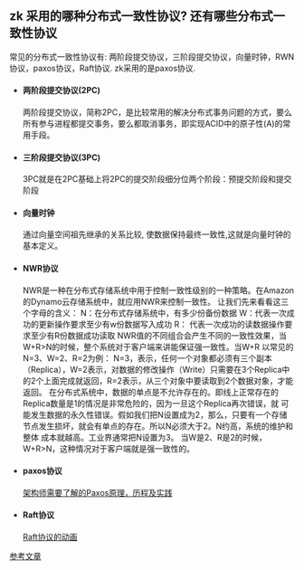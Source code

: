 ## zk 采用的哪种分布式一致性协议? 还有哪些分布式一致性协议

常见的分布式一致性协议有: 两阶段提交协议，三阶段提交协议，向量时钟，RWN协议，paxos协议，Raft协议. zk采用的是paxos协议.

- #### 两阶段提交协议(2PC)

  两阶段提交协议，简称2PC，是比较常用的解决分布式事务问题的方式，要么所有参与进程都提交事务，要么都取消事务，即实现ACID中的原子性(A)的常用手段。

- #### 三阶段提交协议(3PC)

  3PC就是在2PC基础上将2PC的提交阶段细分位两个阶段：预提交阶段和提交阶段

- #### 向量时钟

  通过向量空间祖先继承的关系比较, 使数据保持最终一致性,这就是向量时钟的基本定义。

- #### NWR协议

  NWR是一种在分布式存储系统中用于控制一致性级别的一种策略。在Amazon的Dynamo云存储系统中，就应用NWR来控制一致性。
  让我们先来看看这三个字母的含义：
  N：在分布式存储系统中，有多少份备份数据
  W：代表一次成功的更新操作要求至少有w份数据写入成功
  R： 代表一次成功的读数据操作要求至少有R份数据成功读取
  NWR值的不同组合会产生不同的一致性效果，当W+R>N的时候，整个系统对于客户端来讲能保证强一致性。当W+R 以常见的N=3、W=2、R=2为例：
  N=3，表示，任何一个对象都必须有三个副本（Replica），W=2表示，对数据的修改操作（Write）只需要在3个Replica中的2个上面完成就返回，R=2表示，从三个对象中要读取到2个数据对象，才能返回。
  在分布式系统中，数据的单点是不允许存在的。即线上正常存在的Replica数量是1的情况是非常危险的，因为一旦这个Replica再次错误，就 可能发生数据的永久性错误。假如我们把N设置成为2，那么，只要有一个存储节点发生损坏，就会有单点的存在。所以N必须大于2。N约高，系统的维护和整体 成本就越高。工业界通常把N设置为3。
  当W是2、R是2的时候，W+R>N，这种情况对于客户端就是强一致性的。

- #### paxos协议

  [架构师需要了解的Paxos原理，历程及实践](<http://chuansong.me/n/2189245>)

- #### Raft协议

  [Raft协议的动画](<http://thesecretlivesofdata.com/raft/>)



[参考文章](<https://blog.csdn.net/chdhust/article/details/52651741>)